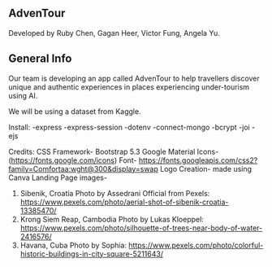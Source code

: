 ## AdvenTour

Developed by Ruby Chen, Gagan Heer, Victor Fung, Angela Yu. 

## General Info
Our team is developing an app called AdvenTour to help travellers discover unique and authentic experiences in places experiencing under-tourism using AI.

We will be using a dataset from Kaggle.

Install:
-express
-express-session
-dotenv
-connect-mongo
-bcrypt
-joi
-ejs

Credits:
CSS Framework- Bootstrap 5.3
Google Material Icons- (https://fonts.google.com/icons) 
Font- https://fonts.googleapis.com/css2?family=Comfortaa:wght@300&display=swap
Logo Creation- made using Canva
Landing Page images-
1. Sibenik, Croatia Photo by Assedrani Official  from Pexels: https://www.pexels.com/photo/aerial-shot-of-sibenik-croatia-13385470/
2. Krong Siem Reap, Cambodia Photo by Lukas Kloeppel: https://www.pexels.com/photo/silhouette-of-trees-near-body-of-water-2416576/
3. Havana, Cuba Photo by Sophia: https://www.pexels.com/photo/colorful-historic-buildings-in-city-square-5211643/